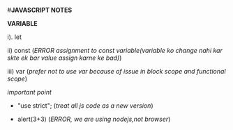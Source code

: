 #**JAVASCRIPT NOTES**

**VARIABLE**

i). let

ii) const           (*ERROR assignment to const variable(variable ko change nahi kar skte ek bar value assign karne ke bad)*)

iii) var           (*prefer not to use var because of issue in block scope and functional scope*)

*important point*

- "use strict";  (*treat all js code as a new version*)

- alert(3+3)     (*ERROR, we are using nodejs,not browser*)
